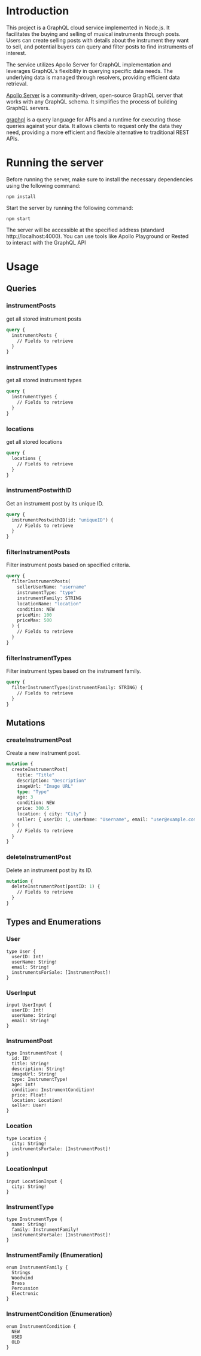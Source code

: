 # Introduction

This project is a GraphQL cloud service implemented in Node.js. It facilitates the buying and selling of musical instruments through posts. Users can create selling posts with details about the instrument they want to sell, and potential buyers can query and filter posts to find instruments of interest.

The service utilizes Apollo Server for GraphQL implementation and leverages GraphQL's flexibility in querying specific data needs. The underlying data is managed through resolvers, providing efficient data retrieval.

[Apollo Server](https://www.apollographql.com/docs/apollo-server/) is a community-driven, open-source GraphQL server that works with any GraphQL schema. It simplifies the process of building GraphQL servers.

[graphql](https://graphql.org/) is a query language for APIs and a runtime for executing those queries against your data. It allows clients to request only the data they need, providing a more efficient and flexible alternative to traditional REST APIs.

# Running the server

Before running the server, make sure to install the necessary dependencies using the following command:
```console
npm install
```

Start the server by running the following command:
```Console
npm start
```

The server will be accessible at the specified address (standard http://localhost:4000). You can use tools like Apollo Playground or Rested to interact with the GraphQL API

# Usage

## Queries

### instrumentPosts 

get all stored instrument posts

```graphql
query {
  instrumentPosts {
    // Fields to retrieve
  }
}
```

### instrumentTypes

get all stored instrument types

```graphql
query {
  instrumentTypes {
    // Fields to retrieve
  }
}
```

### locations

get all stored locations

```graphql
query {
  locations {
    // Fields to retrieve
  }
}
```

### instrumentPostwithID

Get an instrument post by its unique ID.

```graphql
query {
  instrumentPostwithID(id: "uniqueID") {
    // Fields to retrieve
  }
}
```

### filterInstrumentPosts

Filter instrument posts based on specified criteria.

```graphql
query {
  filterInstrumentPosts(
    sellerUserName: "username"
    instrumentType: "type"
    instrumentFamily: STRING
    locationName: "location"
    condition: NEW
    priceMin: 100
    priceMax: 500
  ) {
    // Fields to retrieve
  }
}
```

### filterInstrumentTypes

Filter instrument types based on the instrument family.

```graphql
query {
  filterInstrumentTypes(instrumentFamily: STRING) {
    // Fields to retrieve
  }
}
```

## Mutations

### createInstrumentPost

Create a new instrument post.


```graphql
mutation {
  createInstrumentPost(
    title: "Title"
    description: "Description"
    imageUrl: "Image URL"
    type: "Type"
    age: 3
    condition: NEW
    price: 300.5
    location: { city: "City" }
    seller: { userID: 1, userName: "Username", email: "user@example.com" }
  ) {
    // Fields to retrieve
  }
}
```

### deleteInstrumentPost

Delete an instrument post by its ID.

```graphql
mutation {
  deleteInstrumentPost(postID: 1) {
    // Fields to retrieve
  }
}
```

## Types and Enumerations


### User
```console
type User {
  userID: Int!
  userName: String!
  email: String!
  instrumentsForSale: [InstrumentPost]!
}
```

### UserInput
```console
input UserInput {
  userID: Int!
  userName: String!
  email: String!
}
```

### InstrumentPost
```console
type InstrumentPost {
  id: ID!
  title: String!
  description: String!
  imageUrl: String!
  type: InstrumentType!
  age: Int!
  condition: InstrumentCondition!
  price: Float!
  location: Location!
  seller: User!
}
```

### Location
```console
type Location {
  city: String!
  instrumentsForSale: [InstrumentPost]!
}
```

### LocationInput
```console
input LocationInput {
  city: String!
}
```

### InstrumentType
```console
type InstrumentType {
  name: String!
  family: InstrumentFamily!
  instrumentsForSale: [InstrumentPost]!
}
```

### InstrumentFamily (Enumeration)
```console
enum InstrumentFamily {
  Strings
  Woodwind
  Brass
  Percussion
  Electronic
}
```

### InstrumentCondition (Enumeration)
```console
enum InstrumentCondition {
  NEW
  USED
  OLD
}
```